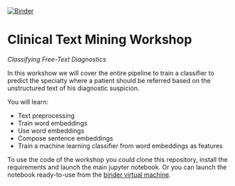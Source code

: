 [![Binder](https://mybinder.org/badge_logo.svg)](https://mybinder.org/v2/gh/fvillena/workshopEmbeddingsAndClassifiers/master?filepath=main.ipynb)
# Clinical Text Mining Workshop
_Classifying Free-Text Diagnostics_

In this workshow we will cover the entire pipeline to train a classifier to predict the specialty where a patient should be referred based on the unstructured text of his diagnostic suspicion.

You will learn:
 * Text preprocessing
 * Train word embeddings
 * Use word embeddings
 * Compose sentence embeddings
 * Train a machine learning classifier from word embeddings as features

To use the code of the workshop you could clone this repository, install the requirements and launch the main jupyter notebook. Or you can launch the notebook ready-to-use from the [binder virtual machine](https://mybinder.org/v2/gh/fvillena/workshopEmbeddingsAndClassifiers/master?filepath=main.ipynb).
